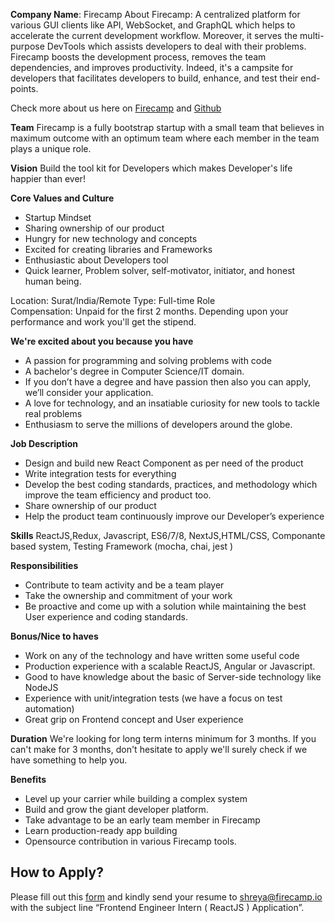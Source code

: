 **Company Name**: Firecamp
About Firecamp: A centralized platform for various GUI clients like API, WebSocket, and GraphQL which helps to accelerate the current development workflow.
Moreover, it serves the multi-purpose DevTools which assists developers to deal with their problems. 
Firecamp boosts the development process, removes the team dependencies, and improves productivity. Indeed, it's a campsite for developers that facilitates developers to build, enhance, and test their end-points.

Check more about us here on [Firecamp](https://firecamp.io) and [Github](https://github.com/Firecampapp)

**Team** 
Firecamp is a fully bootstrap startup with a small team that believes in maximum outcome with an optimum team where each member in the team plays a unique role.  

**Vision** 
Build the tool kit for Developers which makes Developer's life happier than ever!

**Core Values and Culture**
* Startup Mindset
* Sharing ownership of our product
* Hungry for new technology and concepts
* Excited for creating libraries and Frameworks
* Enthusiastic about Developers tool
* Quick learner, Problem solver, self-motivator, initiator, and honest human being. 

Location: Surat/India/Remote
Type: Full-time Role   
Compensation: Unpaid for the first 2 months. Depending upon your performance and work you'll get the stipend.

**We're excited about you because you have**
* A passion for programming and solving problems with code
* A bachelor's degree in Computer Science/IT domain.
* If you don’t have a degree and have passion then also you can apply, we’ll consider your application. 
* A love for technology, and an insatiable curiosity for new tools to tackle real problems
* Enthusiasm to serve the millions of developers around the globe.

**Job Description**

- Design and build new React Component as per need of the product
- Write integration tests for everything
- Develop the best coding standards, practices, and methodology which improve the team efficiency and product too.
- Share ownership of our product
- Help the product team continuously improve our Developer’s experience 

**Skills**
ReactJS,Redux, Javascript, ES6/7/8, NextJS,HTML/CSS, Componante based system, Testing Framework (mocha, chai, jest )

**Responsibilities**
* Contribute to team activity and be a team player
* Take the ownership and commitment of your work 
* Be proactive and come up with a solution while maintaining the best User experience and coding standards.

**Bonus/Nice to haves**

* Work on any of the technology and have written some useful code
* Production experience with a scalable ReactJS, Angular or Javascript. 
* Good to have knowledge about the basic of Server-side technology like NodeJS
* Experience with unit/integration tests (we have a focus on test automation)
* Great grip on Frontend concept and User experience

**Duration**
We're looking for long term interns minimum for 3 months. If you can't make for 3 months, don't hesitate to apply we'll surely check if we have something to help you. 

**Benefits** 
* Level up your carrier while building a complex system
* Build and grow the giant developer platform. 
* Take advantage to be an early team member in Firecamp
* Learn production-ready app building 
* Opensource contribution in various Firecamp tools.  

**How to Apply?**
----

Please fill out this [form](https://forms.gle/R82DVcMFDggQkSdu5) and
kindly send your resume to shreya@firecamp.io with the subject line “Frontend Engineer Intern ( ReactJS ) Application”. 


